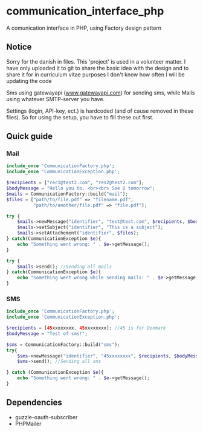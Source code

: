 # communication_interface_php
A comunication interface in PHP, using Factory design pattern


## Notice
Sorry for the danish in files. 
This 'project' is used in a volunteer matter. I have only uploaded it to git to share the basic idea with the design and to share it for in curriculum vitae purposes
I don't know how often I will be updating the code

Sms using gatewayapi (www.gatewayapi.com) for sending sms, while Mails using whatever SMTP-server you have. 

Settings (login, API-key, ect.) is hardcoded (and of cause removed in these files). So for using the setup, you have to fill these out first. 

## Quick guide

### Mail

```php
include_once 'CommunicationFactory.php';
include_once 'CommunicationException.php';

$recipients = ["rec1@test2.com", "res2@test2.com"];
$bodyMessage = "Hello you to. <br><br> See U tomorrow";
$mails = CommunicationFactory::build("mail");
$files = ["path/to/file.pdf" => "filename.pdf",
		  "path/to/another/file.pdf" => "file.pdf"];

try {
	$mails->newMessage("identifier", "test@test.com", $recipients, $bodyMessage);
	$mails->setSubject("identifier", "This is a subject");
	$mails->setAttachement("identifier", $files);
} catch(CommunicationException $e){
	echo "Something went wrong: " . $e->getMessage();	
}

try {
	$mails->send(); //Sending all mails 
} catch(CommunicationException $e){
	echo "Something went wrong while sending mails: " . $e->getMessage();	
}

```

### SMS

```php
include_once 'CommunicationFactory.php';
include_once 'CommunicationException.php';

$recipients = [45xxxxxxxx, 45xxxxxxxx]; //45 is for Denmark
$bodyMessage = "Test of sms!";

$sms = CommunicationFactory::build("sms");
try{
	$sms->newMessage("identifier", "45xxxxxxxx", $recipients, $bodyMessage);
	$sms->send(); //Sending all sms 

} catch (CommunicationException $e){
	echo "Something went wrong: " . $e->getMessage();	
}

```

## Dependencies
- guzzle-oauth-subscriber
- PHPMailer